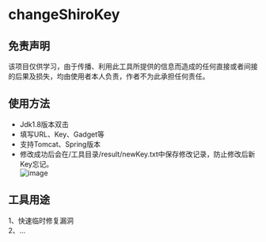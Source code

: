 # changeShiroKey
## 免责声明
该项目仅供学习，由于传播、利用此工具所提供的信息而造成的任何直接或者间接的后果及损失，均由使用者本人负责，作者不为此承担任何责任。

## 使用方法
* Jdk1.8版本双击<br>
* 填写URL、Key、Gadget等<br>
* 支持Tomcat、Spring版本<br>
* 修改成功后会在/工具目录/result/newKey.txt中保存修改记录，防止修改后新Key忘记。<br>
![image](https://user-images.githubusercontent.com/51441052/204734862-173308bc-3f91-43f9-846b-469905e33868.png)

## 工具用途
1、快速临时修复漏洞<br>
2、...
